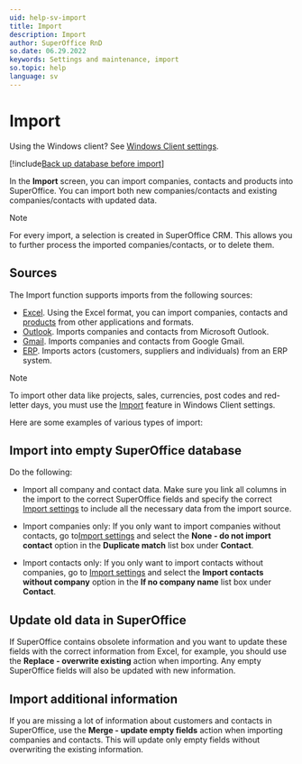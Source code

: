 ```yaml
---
uid: help-sv-import
title: Import
description: Import
author: SuperOffice RnD
so.date: 06.29.2022
keywords: Settings and maintenance, import
so.topic: help
language: sv
---
```


# Import

Using the Windows client? See [Windows Client settings][7].

[!include[Back up database before import](includes/caution-backup-before-import.md)]

In the **Import** screen, you can import companies, contacts and products into SuperOffice. You can import both new companies/contacts and existing companies/contacts with updated data.

> [!NOTE]
> For every import, a selection is created in SuperOffice CRM. This allows you to further process the imported companies/contacts, or to delete them.

## Sources

The Import function supports imports from the following sources:

* [Excel][1]. Using the Excel format, you can import companies, contacts and [products][5] from other applications and formats.
* [Outlook][2]. Imports companies and contacts from Microsoft Outlook.
* [Gmail][3]. Imports companies and contacts from Google Gmail.
* [ERP][4]. Imports actors (customers, suppliers and individuals) from an ERP system.

> [!NOTE]
> To import other data like projects, sales, currencies, post codes and red-letter days, you must use the [Import][7] feature in Windows Client settings.

Here are some examples of various types of import:

## Import into empty SuperOffice database

Do the following:

* Import all company and contact data. Make sure you link all columns in the import to the correct SuperOffice fields and specify the correct [Import settings][6] to include all the necessary data from the import source.

* Import companies only: If you only want to import companies without contacts, go to[Import settings][6] and select the **None - do not import contact** option in the **Duplicate match** list box under **Contact**.

* Import contacts only: If you only want to import contacts without companies, go to [Import settings][6] and select the **Import contacts without company** option in the **If no company name** list box under **Contact**.

## Update old data in SuperOffice

If SuperOffice contains obsolete information and you want to update these fields with the correct information from Excel, for example, you should use the **Replace - overwrite existing** action when importing. Any empty SuperOffice fields will also be updated with new information.

## Import additional information

If you are missing a lot of information about customers and contacts in SuperOffice, use the **Merge - update empty fields** action when importing companies and contacts. This will update only empty fields without overwriting the existing information.

<!-- Referenced links -->
[1]: import-from-excel.md
[2]: import-from-outlook.md
[3]: import-from-gmail.md
[4]: import-from-erp.md
[5]: import-products-from-excel.md
[6]: configure-import-settings.md
[7]: ../../../onsite/win-client/learn/import/index.md

<!-- Referenced images -->

